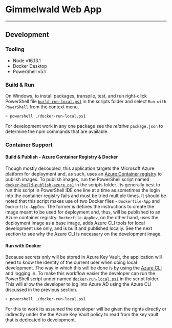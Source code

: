# Gimmelwald Web App

---

## Development

### Tooling

- Node v16.13.1
- Docker Desktop
- PowerShell v5.1

### Build & Run

On Windows, to install packages, transpile, test, and run right-click PowerShell file [`build-run-local.ps1`](../scripts/build-run-local.ps1) in the scripts folder and select `Run with PowerShell` from the context menu.  

```bash
> powershell ./docker-run-local.ps1
```

For development work in any one package see the *relative* `package.json` to determine the npm commands that are available.

### Container Support

#### Build & Publish - Azure Container Registry & Docker

Though mostly decoupled, this application targets the Microsoft Azure platform for deployment and, as such, uses an [Azure Container registry](https://docs.microsoft.com/en-us/azure/container-registry/) to publish images.  To publish images, run the PowerShell script named [`docker-build-publish-azure.ps1`](../scripts/docker-build-publish-azure.ps1) in the scripts folder.  Its generally best to run this script in PowerShell IDE one line at a time as sometimes the login into the container registry fails and must be tried multiple times.  It should be noted that this script makes use of two Docker files - `Dockerfile-App` and `Dockerfile-AppDev`.  The former is defines the instructions to create the image meant to be used for deployment and, thus, will be published to an Azure container registry.  `Dockerfile-AppDev`, on the other hand, uses the deployment image as a base image, adds Azure CLI tools for local development use only, and is built and published locally.  See the next section to see why the Azure CLI is necessary on the development image.

#### Run with Docker

Because secrets only will be stored in Azure Key Vault, the application will need to know the identity of the current user when doing local development.  The way in which this will be done is by using the [Azure CLI](https://docs.microsoft.com/en-us/cli/azure/authenticate-azure-cli) and logging in.  To make this workflow easier the developer can run the PowerShell script under named [`docker-run-local.ps1`](../scripts/docker-run-local.ps1) in the script folder.  This will allow the developer to log into Azure AD using the Azure CLI discussed in the previous section. 

```bash
> powershell ./docker-run-local.ps1
```

For this to work its assumed the developer will be given the rights directly or indirectly under the the Azure Key Vault policy to read from the key vault that is dedicated to development.

